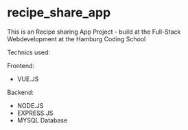 # recipe_share_app
This is an Recipe sharing App Project - build at the Full-Stack Webdevelopment at the Hamburg Coding School

Technics used:

Frontend:

- VUE.JS

Backend:

- NODE.JS
- EXPRESS.JS
- MYSQL Database
